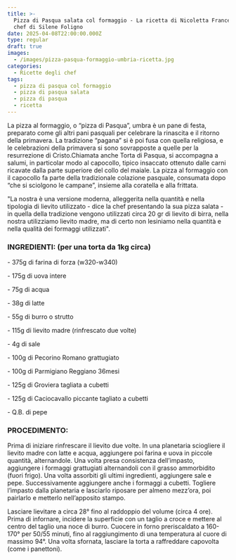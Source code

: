```yaml
---
title: >-
  Pizza di Pasqua salata col formaggio - La ricetta di Nicoletta Franceschini,
  chef di Silene Foligno
date: 2025-04-08T22:00:00.000Z
type: regular
draft: true
images:
  - /images/pizza-pasqua-formaggio-umbria-ricetta.jpg
categories:
  - Ricette degli chef
tags:
  - pizza di pasqua col formaggio
  - pizza di pasqua salata
  - pizza di pasqua
  - ricetta
---
```


La pizza al formaggio, o “pizza di Pasqua”, umbra è un pane di festa, preparato come gli altri pani pasquali per celebrare la rinascita e il ritorno della primavera. La tradizione “pagana” si è poi fusa con quella religiosa, e le celebrazioni della primavera si sono sovrapposte a quelle per la resurrezione di Cristo.Chiamata anche Torta di Pasqua, si accompagna a salumi, in particolar modo al capocollo, tipico insaccato ottenuto dalle carni ricavate dalla parte superiore del collo del maiale. La pizza al formaggio con il capocollo fa parte della tradizionale colazione pasquale, consumata dopo “che si sciolgono le campane”, insieme alla coratella e alla frittata.

"La nostra è una versione moderna, alleggerita nella quantità e nella tipologia di lievito utilizzato - dice la chef presentando la sua pizza salata - in quella della tradizione vengono utilizzati circa 20 gr di lievito di birra, nella nostra utilizziamo lievito madre, ma di certo non lesiniamo nella quantità e nella qualità dei formaggi utilizzati".

### INGREDIENTI: (per una torta da 1kg circa)

\- 375g di farina di forza (w320-w340)

\- 175g di uova intere

\- 75g di acqua

\- 38g di latte

\- 55g di burro o strutto

\- 115g di lievito madre (rinfrescato due volte)

\- 4g di sale

\- 100g di Pecorino Romano grattugiato

\- 100g di Parmigiano Reggiano 36mesi

\- 125g di Groviera tagliata a cubetti

\- 125g di Caciocavallo piccante tagliato a cubetti

\- Q.B. di pepe

### PROCEDIMENTO:

Prima di iniziare rinfrescare il lievito due volte. In una planetaria sciogliere il lievito madre con latte e acqua, aggiungere poi farina e uova in piccole quantità, alternandole. Una volta presa consistenza dell’impasto, aggiungere i formaggi grattugiati alternandoli con il grasso ammorbidito (fuori frigo). Una volta assorbiti gli ultimi ingredienti, aggiungere sale e pepe. Successivamente aggiungere anche i formaggi a cubetti. Togliere l’impasto dalla planetaria e lasciarlo riposare per almeno mezz’ora, poi pairlarlo e metterlo nell’apposito stampo.

Lasciare lievitare a circa 28° fino al raddoppio del volume (circa 4 ore). Prima di infornare, incidere la superficie con un taglio a croce e mettere al centro del taglio una noce di burro. Cuocere in forno preriscaldato a 160-170° per 50/55 minuti, fino al raggiungimento di una temperatura al cuore di massimo 94°. Una volta sfornata, lasciare la torta a raffreddare capovolta (come i panettoni).
